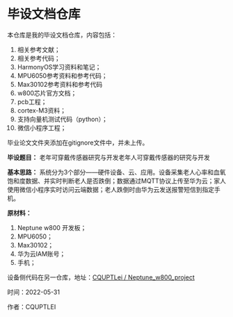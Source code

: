 # 毕设文档仓库

本仓库是我的毕设文档仓库，内容包括：

1. 相关参考文献；
2. 相关参考代码；
3. HarmonyOS学习资料和笔记；
4. MPU6050参考资料和参考代码；
5. Max30102参考资料和参考代码
6. w800芯片官方文档；
7. pcb工程；
8. cortex-M3资料；
9. 支持向量机测试代码（python）；
10. 微信小程序工程；

毕业论文文件夹添加在gitignore文件中，并未上传。


**毕设题目：** 老年可穿戴传感器研究与开发老年人可穿戴传感器的研究与开发

**基本思路：** 系统分为3个部分——硬件设备、云、应用。设备采集老人心率和血氧饱和度数据、并实时判断老人是否跌倒；数据通过MQTT协议上传至华为云；家人使用微信小程序实时访问云端数据；老人跌倒时由华为云发送报警短信到指定手机。

**原材料：**

1. Neptune w800 开发板；
2. MPU6050；
3. Max30102；
4. 华为云IAM账号；
5. 手机；


设备侧代码在另一仓库，地址：[CQUPTLei / Neptune_w800_project](https://github.com/CQUPTLei/Neptune_w800_project)


时间：2022-05-31

作者：CQUPTLEI
